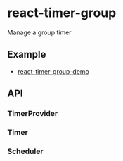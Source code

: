 # react-timer-group

Manage a group timer

## Example

* [react-timer-group-demo](https://github.com/dgeibi/react-demos/tree/master/packages/react-timer-group-demo)

## API

### TimerProvider

### Timer

### Scheduler
